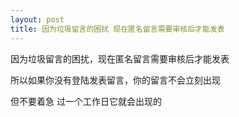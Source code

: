 ```yaml
---
layout: post
title: 因为垃圾留言的困扰 现在匿名留言需要审核后才能发表
---
```


因为垃圾留言的困扰，现在匿名留言需要审核后才能发表

所以如果你没有登陆发表留言，你的留言不会立刻出现

但不要着急 过一个工作日它就会出现的
